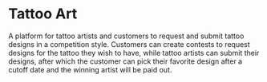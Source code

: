 # Tattoo Art

A platform for tattoo artists and customers to request and submit tattoo designs in a competition style. Customers can create contests to request designs for the tattoo they wish to have, while tattoo artists can submit their designs, after which the customer can pick their favorite design after a cutoff date and the winning artist will be paid out.
